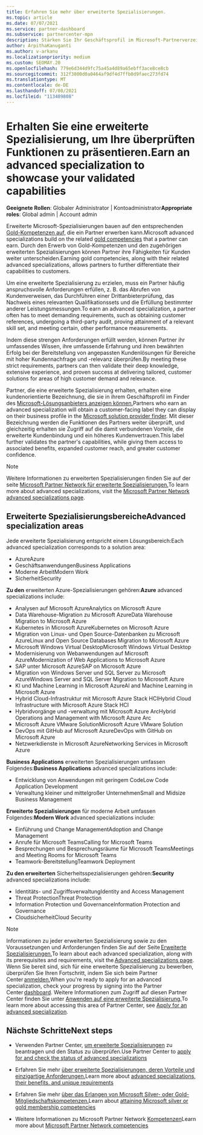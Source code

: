 ```yaml
---
title: Erfahren Sie mehr über erweiterte Spezialisierungen.
ms.topic: article
ms.date: 07/07/2021
ms.service: partner-dashboard
ms.subservice: partnercenter-mpn
description: Stärken Sie Ihr Geschäftsprofil im Microsoft-Partnerverzeichnis. Erfahren Sie mehr über die erweiterten Spezialisierungen, die Sie zusammen mit Ihren vorhandenen Gold- und Silver-Kompetenzen erwerben können.
author: ArpithaKanuganti
ms.author: v-arkanu
ms.localizationpriority: medium
ms.custom: SEOMAY.20
ms.openlocfilehash: 779e6d344d9fc75a45a4d89a65ebff3ace8ce8cb
ms.sourcegitcommit: 312f3800d0a0464af9df4d7ffb0d9faec273fd74
ms.translationtype: MT
ms.contentlocale: de-DE
ms.lasthandoff: 07/08/2021
ms.locfileid: "113489808"
---
```

# <a name="earn-an-advanced-specialization-to-showcase-your-validated-capabilities"></a><span data-ttu-id="4a105-104">Erhalten Sie eine erweiterte Spezialisierung, um Ihre überprüften Funktionen zu präsentieren.</span><span class="sxs-lookup"><span data-stu-id="4a105-104">Earn an advanced specialization to showcase your validated capabilities</span></span>

<span data-ttu-id="4a105-105">**Geeignete Rollen**: Globaler Administrator | Kontoadministrator</span><span class="sxs-lookup"><span data-stu-id="4a105-105">**Appropriate roles**: Global admin | Account admin</span></span>

<span data-ttu-id="4a105-106">Erweiterte Microsoft-Spezialisierungen bauen auf den entsprechenden [Gold-Kompetenzen auf,](learn-about-competencies.md) die ein Partner erwerben kann.</span><span class="sxs-lookup"><span data-stu-id="4a105-106">Microsoft advanced specializations build on the related [gold competencies](learn-about-competencies.md) that a partner can earn.</span></span> <span data-ttu-id="4a105-107">Durch den Erwerb von Gold-Kompetenzen und den zugehörigen erweiterten Spezialisierungen können Partner ihre Fähigkeiten für Kunden weiter unterscheiden.</span><span class="sxs-lookup"><span data-stu-id="4a105-107">Earning gold competencies, along with their related advanced specializations, allows partners to further differentiate their capabilities to customers.</span></span>

<span data-ttu-id="4a105-108">Um eine erweiterte Spezialisierung zu erzielen, muss ein Partner häufig anspruchsvolle Anforderungen erfüllen, z. B. das Abrufen von Kundenverweisen, das Durchführen einer Drittanbieterprüfung, das Nachweis eines relevanten Qualifikationssets und die Erfüllung bestimmter anderer Leistungsmessungen.</span><span class="sxs-lookup"><span data-stu-id="4a105-108">To earn an advanced specialization, a partner often has to meet demanding requirements, such as obtaining customer references, undergoing a third-party audit, proving attainment of a relevant skill set, and meeting certain, other performance measurements.</span></span>

<span data-ttu-id="4a105-109">Indem diese strengen Anforderungen erfüllt werden, können Partner ihr umfassendes Wissen, ihre umfassende Erfahrung und ihren bewährten Erfolg bei der Bereitstellung von angepassten Kundenlösungen für Bereiche mit hoher Kundennachfrage und -relevanz überprüfen.</span><span class="sxs-lookup"><span data-stu-id="4a105-109">By meeting these strict requirements, partners can then validate their deep knowledge, extensive experience, and proven success at delivering tailored, customer solutions for areas of high customer demand and relevance.</span></span>

<span data-ttu-id="4a105-110">Partner, die eine erweiterte Spezialisierung erhalten, erhalten eine kundenorientierte Bezeichnung, die sie in ihrem Geschäftsprofil im Finder des [Microsoft-Lösungsanbieters anzeigen können.](https://www.microsoft.com/solution-providers/home)</span><span class="sxs-lookup"><span data-stu-id="4a105-110">Partners who earn an advanced specialization will obtain a customer-facing label they can display on their business profile in the [Microsoft solution provider finder](https://www.microsoft.com/solution-providers/home).</span></span> <span data-ttu-id="4a105-111">Mit dieser Bezeichnung werden die Funktionen des Partners weiter überprüft, und gleichzeitig erhalten sie Zugriff auf die damit verbundenen Vorteile, die erweiterte Kundenbindung und ein höheres Kundenvertrauen.</span><span class="sxs-lookup"><span data-stu-id="4a105-111">This label further validates the partner's capabilities, while giving them access to associated benefits, expanded customer reach, and greater customer confidence.</span></span>

> [!NOTE]
> <span data-ttu-id="4a105-112">Weitere Informationen zu erweiterten Spezialisierungen finden Sie auf der seite [Microsoft Partner Network für erweiterte Spezialisierungen.](https://partner.microsoft.com/membership/advanced-specialization)</span><span class="sxs-lookup"><span data-stu-id="4a105-112">To learn more about advanced specializations, visit the [Microsoft Partner Network advanced specializations page](https://partner.microsoft.com/membership/advanced-specialization).</span></span>

## <a name="advanced-specialization-areas"></a><span data-ttu-id="4a105-113">Erweiterte Spezialisierungsbereiche</span><span class="sxs-lookup"><span data-stu-id="4a105-113">Advanced specialization areas</span></span>

<span data-ttu-id="4a105-114">Jede erweiterte Spezialisierung entspricht einem Lösungsbereich:</span><span class="sxs-lookup"><span data-stu-id="4a105-114">Each advanced specialization corresponds to a solution area:</span></span>

- <span data-ttu-id="4a105-115">Azure</span><span class="sxs-lookup"><span data-stu-id="4a105-115">Azure</span></span>
- <span data-ttu-id="4a105-116">Geschäftsanwendungen</span><span class="sxs-lookup"><span data-stu-id="4a105-116">Business Applications</span></span>
- <span data-ttu-id="4a105-117">Moderne Arbeit</span><span class="sxs-lookup"><span data-stu-id="4a105-117">Modern Work</span></span>
- <span data-ttu-id="4a105-118">Sicherheit</span><span class="sxs-lookup"><span data-stu-id="4a105-118">Security</span></span>

<span data-ttu-id="4a105-119">**Zu den** erweiterten Azure-Spezialisierungen gehören:</span><span class="sxs-lookup"><span data-stu-id="4a105-119">**Azure** advanced specializations include:</span></span>

- <span data-ttu-id="4a105-120">Analysen auf Microsoft Azure</span><span class="sxs-lookup"><span data-stu-id="4a105-120">Analytics on Microsoft Azure</span></span>
- <span data-ttu-id="4a105-121">Data Warehouse-Migration zu Microsoft Azure</span><span class="sxs-lookup"><span data-stu-id="4a105-121">Data Warehouse Migration to Microsoft Azure</span></span>
- <span data-ttu-id="4a105-122">Kubernetes in Microsoft Azure</span><span class="sxs-lookup"><span data-stu-id="4a105-122">Kubernetes on Microsoft Azure</span></span>
- <span data-ttu-id="4a105-123">Migration von Linux- und Open Source-Datenbanken zu Microsoft Azure</span><span class="sxs-lookup"><span data-stu-id="4a105-123">Linux and Open Source Databases Migration to Microsoft Azure</span></span>
- <span data-ttu-id="4a105-124">Microsoft Windows Virtual Desktop</span><span class="sxs-lookup"><span data-stu-id="4a105-124">Microsoft Windows Virtual Desktop</span></span>
- <span data-ttu-id="4a105-125">Modernisierung von Webanwendungen auf Microsoft Azure</span><span class="sxs-lookup"><span data-stu-id="4a105-125">Modernization of Web Applications to Microsoft Azure</span></span>
- <span data-ttu-id="4a105-126">SAP unter Microsoft Azure</span><span class="sxs-lookup"><span data-stu-id="4a105-126">SAP on Microsoft Azure</span></span>
- <span data-ttu-id="4a105-127">Migration von Windows Server und SQL Server zu Microsoft Azure</span><span class="sxs-lookup"><span data-stu-id="4a105-127">Windows Server and SQL Server Migration to Microsoft Azure</span></span>
- <span data-ttu-id="4a105-128">KI und Machine Learning in Microsoft Azure</span><span class="sxs-lookup"><span data-stu-id="4a105-128">AI and Machine Learning in Microsoft Azure</span></span>
- <span data-ttu-id="4a105-129">Hybrid Cloud-Infrastruktur mit Microsoft Azure Stack HCI</span><span class="sxs-lookup"><span data-stu-id="4a105-129">Hybrid Cloud Infrastructure with Microsoft Azure Stack HCI</span></span>
- <span data-ttu-id="4a105-130">Hybridvorgänge und -verwaltung mit Microsoft Azure Arc</span><span class="sxs-lookup"><span data-stu-id="4a105-130">Hybrid Operations and Management with Microsoft Azure Arc</span></span>
- <span data-ttu-id="4a105-131">Microsoft Azure VMware Solution</span><span class="sxs-lookup"><span data-stu-id="4a105-131">Microsoft Azure VMware Solution</span></span>
- <span data-ttu-id="4a105-132">DevOps mit GitHub auf Microsoft Azure</span><span class="sxs-lookup"><span data-stu-id="4a105-132">DevOps with GitHub on Microsoft Azure</span></span>
- <span data-ttu-id="4a105-133">Netzwerkdienste in Microsoft Azure</span><span class="sxs-lookup"><span data-stu-id="4a105-133">Networking Services in Microsoft Azure</span></span>


<span data-ttu-id="4a105-134">**Business Applications** erweiterten Spezialisierungen umfassen Folgendes:</span><span class="sxs-lookup"><span data-stu-id="4a105-134">**Business Applications** advanced specializations include:</span></span>

- <span data-ttu-id="4a105-135">Entwicklung von Anwendungen mit geringem Code</span><span class="sxs-lookup"><span data-stu-id="4a105-135">Low Code Application Development</span></span>
- <span data-ttu-id="4a105-136">Verwaltung kleiner und mittelgroßer Unternehmen</span><span class="sxs-lookup"><span data-stu-id="4a105-136">Small and Midsize Business Management</span></span>

<span data-ttu-id="4a105-137">**Erweiterte Spezialisierungen** für moderne Arbeit umfassen Folgendes:</span><span class="sxs-lookup"><span data-stu-id="4a105-137">**Modern Work** advanced specializations include:</span></span>

- <span data-ttu-id="4a105-138">Einführung und Change Management</span><span class="sxs-lookup"><span data-stu-id="4a105-138">Adoption and Change Management</span></span>
- <span data-ttu-id="4a105-139">Anrufe für Microsoft Teams</span><span class="sxs-lookup"><span data-stu-id="4a105-139">Calling for Microsoft Teams</span></span>
- <span data-ttu-id="4a105-140">Besprechungen und Besprechungsräume für Microsoft Teams</span><span class="sxs-lookup"><span data-stu-id="4a105-140">Meetings and Meeting Rooms for Microsoft Teams</span></span>
- <span data-ttu-id="4a105-141">Teamwork-Bereitstellung</span><span class="sxs-lookup"><span data-stu-id="4a105-141">Teamwork Deployment</span></span>

<span data-ttu-id="4a105-142">**Zu den erweiterten** Sicherheitsspezialisierungen gehören:</span><span class="sxs-lookup"><span data-stu-id="4a105-142">**Security** advanced specializations include:</span></span>

- <span data-ttu-id="4a105-143">Identitäts- und Zugriffsverwaltung</span><span class="sxs-lookup"><span data-stu-id="4a105-143">Identity and Access Management</span></span>
- <span data-ttu-id="4a105-144">Threat Protection</span><span class="sxs-lookup"><span data-stu-id="4a105-144">Threat Protection</span></span>
- <span data-ttu-id="4a105-145">Information Protection und Governance</span><span class="sxs-lookup"><span data-stu-id="4a105-145">Information Protection and Governance</span></span>
- <span data-ttu-id="4a105-146">Cloudsicherheit</span><span class="sxs-lookup"><span data-stu-id="4a105-146">Cloud Security</span></span>

> [!NOTE]
> <span data-ttu-id="4a105-147">Informationen zu jeder erweiterten Spezialisierung sowie zu den Voraussetzungen und Anforderungen finden Sie auf der Seite [Erweiterte Spezialisierungen.](https://partner.microsoft.com/membership/advanced-specialization)</span><span class="sxs-lookup"><span data-stu-id="4a105-147">To learn about each advanced specialization, along with its prerequisites and requirements, visit the [Advanced specializations page](https://partner.microsoft.com/membership/advanced-specialization).</span></span> <span data-ttu-id="4a105-148">Wenn Sie bereit sind, sich für eine erweiterte Spezialisierung zu bewerben, überprüfen Sie Ihren Fortschritt, indem Sie sich beim Partner Center [anmelden.](https://partner.microsoft.com/dashboard)</span><span class="sxs-lookup"><span data-stu-id="4a105-148">When you're ready to apply for an advanced specialization, check your progress by signing into the Partner Center [dashboard](https://partner.microsoft.com/dashboard).</span></span> <span data-ttu-id="4a105-149">Weitere Informationen zum Zugriff auf diesen Partner Center finden Sie unter [Anwenden auf eine erweiterte Spezialisierung.](advanced-specializations-apply.md)</span><span class="sxs-lookup"><span data-stu-id="4a105-149">To learn more about accessing this area of Partner Center, see [Apply for an advanced specialization](advanced-specializations-apply.md).</span></span>

## <a name="next-steps"></a><span data-ttu-id="4a105-150">Nächste Schritte</span><span class="sxs-lookup"><span data-stu-id="4a105-150">Next steps</span></span>

- <span data-ttu-id="4a105-151">Verwenden Partner Center, [um erweiterte Spezialisierungen](advanced-specializations-apply.md) zu beantragen und den Status zu überprüfen.</span><span class="sxs-lookup"><span data-stu-id="4a105-151">Use Partner Center to [apply for and check the status of advanced specializations](advanced-specializations-apply.md)</span></span>

- <span data-ttu-id="4a105-152">Erfahren Sie mehr [über erweiterte Spezialisierungen, deren Vorteile und einzigartige Anforderungen.](https://partner.microsoft.com/membership/advanced-specialization)</span><span class="sxs-lookup"><span data-stu-id="4a105-152">Learn more about [advanced specializations, their benefits, and unique requirements](https://partner.microsoft.com/membership/advanced-specialization)</span></span>

- <span data-ttu-id="4a105-153">Erfahren Sie mehr [über das Erlangen von Microsoft Silver- oder Gold-Mitgliedschaftskompetenzen.](learn-about-competencies.md)</span><span class="sxs-lookup"><span data-stu-id="4a105-153">Learn about [attaining Microsoft silver or gold membership competencies](learn-about-competencies.md)</span></span>

- <span data-ttu-id="4a105-154">Weitere Informationen zu Microsoft Partner Network [Kompetenzen](https://partner.microsoft.com/membership/competencies)</span><span class="sxs-lookup"><span data-stu-id="4a105-154">Learn more about [Microsoft Partner Network competencies](https://partner.microsoft.com/membership/competencies)</span></span>